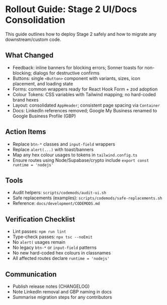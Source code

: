 # Rollout Guide: Stage 2 UI/Docs Consolidation

This guide outlines how to deploy Stage 2 safely and how to migrate any downstream/custom code.

## What Changed

- Feedback: inline banners for blocking errors; Sonner toasts for non-blocking; dialogs for destructive confirms
- Buttons: single `<Button>` component with variants, sizes, icon placement, and loading state
- Forms: common wrappers ready for React Hook Form + zod adoption
- Colour Tokens: CSS variables with Tailwind mapping; no hard-coded brand hexes
- Layout: consolidated `AppHeader`; consistent page spacing via `Container`
- Docs: LinkedIn references removed; Google My Business renamed to Google Business Profile (GBP)

## Action Items

- Replace `btn-*` classes and `input-field` wrappers
- Replace `alert(...)` with toast/banners
- Map any hex colour usages to tokens in `tailwind.config.ts`
- Ensure routes using Node/Supabase/crypto include `export const runtime = 'nodejs'`

## Tools

- Audit helpers: `scripts/codemods/audit-ui.sh`
- Safe replacements (examples): `scripts/codemods/safe-replacements.sh`
- Reference: `docs/development/CODEMODS.md`

## Verification Checklist

- Lint passes: `npm run lint`
- Type-check passes: `npx tsc --noEmit`
- No `alert(` usages remain
- No legacy `btn-*` or `input-field` patterns
- No new hard-coded hex colours in classnames
- All affected routes declare `runtime = 'nodejs'`

## Communication

- Publish release notes (CHANGELOG)
- Note LinkedIn removal and GBP naming in docs
- Summarise migration steps for any contributors

